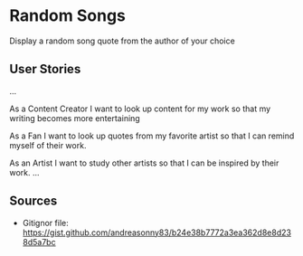 # Random Songs

Display a random song quote from the author of your choice

## User Stories

...

As a Content Creator
I want to look up content for my work
so that my writing becomes more entertaining

As a Fan
I want to look up quotes from my
favorite artist so that I can remind
myself of their work.

As an Artist
I want to study other artists so that
I can be inspired by their work.
...

## Sources

- Gitignor file: https://gist.github.com/andreasonny83/b24e38b7772a3ea362d8e8d238d5a7bc